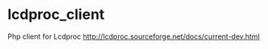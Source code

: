 lcdproc_client
==============

Php client for Lcdproc http://lcdproc.sourceforge.net/docs/current-dev.html

